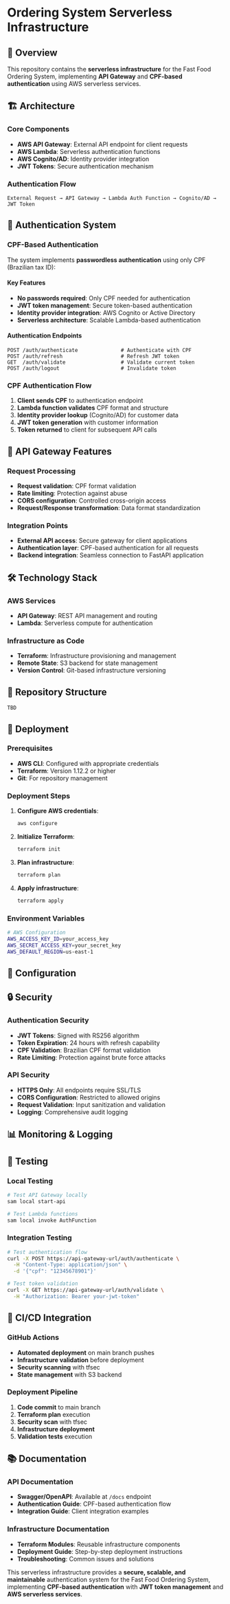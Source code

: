 # Ordering System Serverless Infrastructure

## 🎯 Overview

This repository contains the **serverless infrastructure** for the Fast Food Ordering System, implementing **API Gateway** and **CPF-based authentication** using AWS serverless services.

## 🏗️ Architecture

### Core Components
- **AWS API Gateway**: External API endpoint for client requests
- **AWS Lambda**: Serverless authentication functions
- **AWS Cognito/AD**: Identity provider integration
- **JWT Tokens**: Secure authentication mechanism

### Authentication Flow
```
External Request → API Gateway → Lambda Auth Function → Cognito/AD → JWT Token
```

## 🔐 Authentication System

### CPF-Based Authentication
The system implements **passwordless authentication** using only CPF (Brazilian tax ID):

#### Key Features
- **No passwords required**: Only CPF needed for authentication
- **JWT token management**: Secure token-based authentication
- **Identity provider integration**: AWS Cognito or Active Directory
- **Serverless architecture**: Scalable Lambda-based authentication

#### Authentication Endpoints
```http
POST /auth/authenticate              # Authenticate with CPF
POST /auth/refresh                   # Refresh JWT token
GET  /auth/validate                  # Validate current token
POST /auth/logout                    # Invalidate token
```

### CPF Authentication Flow
1. **Client sends CPF** to authentication endpoint
2. **Lambda function validates** CPF format and structure
3. **Identity provider lookup** (Cognito/AD) for customer data
4. **JWT token generation** with customer information
5. **Token returned** to client for subsequent API calls


## 🚀 API Gateway Features

### Request Processing
- **Request validation**: CPF format validation
- **Rate limiting**: Protection against abuse
- **CORS configuration**: Controlled cross-origin access
- **Request/Response transformation**: Data format standardization

### Integration Points
- **External API access**: Secure gateway for client applications
- **Authentication layer**: CPF-based authentication for all requests
- **Backend integration**: Seamless connection to FastAPI application

## 🛠️ Technology Stack

### AWS Services
- **API Gateway**: REST API management and routing
- **Lambda**: Serverless compute for authentication

### Infrastructure as Code
- **Terraform**: Infrastructure provisioning and management
- **Remote State**: S3 backend for state management
- **Version Control**: Git-based infrastructure versioning

## 📁 Repository Structure

```
TBD
```

## 🚀 Deployment

### Prerequisites
- **AWS CLI**: Configured with appropriate credentials
- **Terraform**: Version 1.12.2 or higher
- **Git**: For repository management

### Deployment Steps
1. **Configure AWS credentials**:
   ```bash
   aws configure
   ```

2. **Initialize Terraform**:
   ```bash
   terraform init
   ```

3. **Plan infrastructure**:
   ```bash
   terraform plan
   ```

4. **Apply infrastructure**:
   ```bash
   terraform apply
   ```

### Environment Variables
```bash
# AWS Configuration
AWS_ACCESS_KEY_ID=your_access_key
AWS_SECRET_ACCESS_KEY=your_secret_key
AWS_DEFAULT_REGION=us-east-1

```

## 🔧 Configuration

## 🔒 Security

### Authentication Security
- **JWT Tokens**: Signed with RS256 algorithm
- **Token Expiration**: 24 hours with refresh capability
- **CPF Validation**: Brazilian CPF format validation
- **Rate Limiting**: Protection against brute force attacks

### API Security
- **HTTPS Only**: All endpoints require SSL/TLS
- **CORS Configuration**: Restricted to allowed origins
- **Request Validation**: Input sanitization and validation
- **Logging**: Comprehensive audit logging

## 📊 Monitoring & Logging

## 🧪 Testing

### Local Testing
```bash
# Test API Gateway locally
sam local start-api

# Test Lambda functions
sam local invoke AuthFunction
```

### Integration Testing
```bash
# Test authentication flow
curl -X POST https://api-gateway-url/auth/authenticate \
  -H "Content-Type: application/json" \
  -d '{"cpf": "12345678901"}'

# Test token validation
curl -X GET https://api-gateway-url/auth/validate \
  -H "Authorization: Bearer your-jwt-token"
```

## 🔄 CI/CD Integration

### GitHub Actions
- **Automated deployment** on main branch pushes
- **Infrastructure validation** before deployment
- **Security scanning** with tfsec
- **State management** with S3 backend

### Deployment Pipeline
1. **Code commit** to main branch
2. **Terraform plan** execution
3. **Security scan** with tfsec
4. **Infrastructure deployment**
5. **Validation tests** execution

## 📚 Documentation

### API Documentation
- **Swagger/OpenAPI**: Available at `/docs` endpoint
- **Authentication Guide**: CPF-based authentication flow
- **Integration Guide**: Client integration examples

### Infrastructure Documentation
- **Terraform Modules**: Reusable infrastructure components
- **Deployment Guide**: Step-by-step deployment instructions
- **Troubleshooting**: Common issues and solutions

This serverless infrastructure provides a **secure, scalable, and maintainable** authentication system for the Fast Food Ordering System, implementing **CPF-based authentication** with **JWT token management** and **AWS serverless services**.